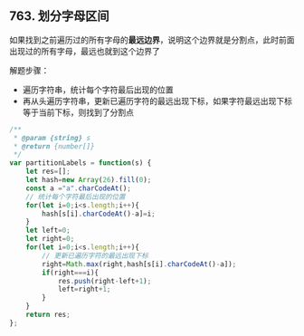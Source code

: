 ## 763. 划分字母区间

如果找到之前遍历过的所有字母的**最远边界**，说明这个边界就是分割点，此时前面出现过的所有字母，最远也就到这个边界了

解题步骤：

* 遍历字符串，统计每个字符最后出现的位置
* 再从头遍历字符串，更新已遍历字符的最远出现下标，如果字符最远出现下标等于当前下标，则找到了分割点

```javascript
/**
 * @param {string} s
 * @return {number[]}
 */
var partitionLabels = function(s) {
    let res=[];
    let hash=new Array(26).fill(0);
    const a ="a".charCodeAt();
    // 统计每个字符最后出现的位置
    for(let i=0;i<s.length;i++){
        hash[s[i].charCodeAt()-a]=i;
    }
    let left=0;
    let right=0;
    for(let i=0;i<s.length;i++){
        // 更新已遍历字符的最远出现下标
        right=Math.max(right,hash[s[i].charCodeAt()-a]);
        if(right===i){
            res.push(right-left+1);
            left=right+1;
        }
    }
    return res;
};
```

